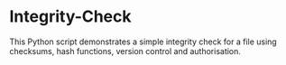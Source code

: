 # Integrity-Check
This Python script demonstrates a simple integrity check for a file using checksums, hash functions, version control and authorisation.
